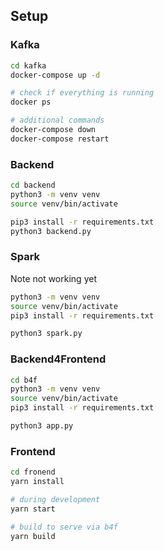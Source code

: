 ## Setup

### Kafka 
```bash 
cd kafka 
docker-compose up -d

# check if everything is running
docker ps

# additional commands
docker-compose down
docker-compose restart
```

### Backend 
```bash 
cd backend
python3 -m venv venv 
source venv/bin/activate

pip3 install -r requirements.txt
python3 backend.py
```

### Spark
Note not working yet
```bash 
python3 -m venv venv 
source venv/bin/activate
pip3 install -r requirements.txt

python3 spark.py
```

### Backend4Frontend
```bash
cd b4f
python3 -m venv venv 
source venv/bin/activate
pip3 install -r requirements.txt

python3 app.py
```

### Frontend
```bash
cd fronend
yarn install

# during development
yarn start

# build to serve via b4f
yarn build
```